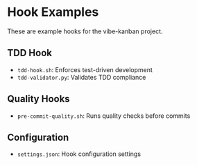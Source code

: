 # Hook Examples

These are example hooks for the vibe-kanban project.

## TDD Hook
- `tdd-hook.sh`: Enforces test-driven development
- `tdd-validator.py`: Validates TDD compliance

## Quality Hooks  
- `pre-commit-quality.sh`: Runs quality checks before commits

## Configuration
- `settings.json`: Hook configuration settings
